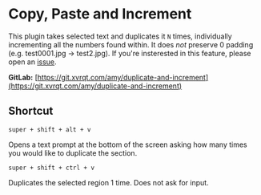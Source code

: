 # Copy, Paste and Increment

This plugin takes selected text and duplicates it `N` times, individually incrementing all the numbers found within. It does _not_ preserve 0 padding (e.g. test0001.jpg -> test2.jpg). If you're insterested in this feature, please open an [issue](https://git.xvrqt.com/amy/duplicate-and-increment/issues).

**GitLab:** [https://git.xvrqt.com/amy/duplicate-and-increment](https://git.xvrqt.com/amy/duplicate-and-increment)

## Shortcut
`super + shift + alt + v`

Opens a text prompt at the bottom of the screen asking how many times you would like to duplicate the section.

`super + shift + ctrl + v`

Duplicates the selected region 1 time. Does not ask for input.

